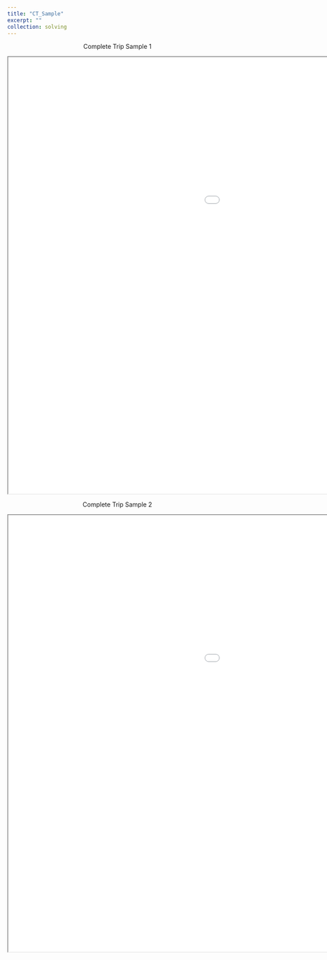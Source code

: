 ```yaml
---
title: "CT_Sample"
excerpt: ""
collection: solving
---
```


<div align=center>

Complete Trip Sample 1
<iframe src="/files/rail.html" width="1500" height="1000" frameborder="1" name="Map-Matching-Sample_DC_10" scrolling="auto" style="display: block; margin: 0 auto;"></iframe>  

Complete Trip Sample 2
<iframe src="/files/drive.html" width="1500" height="1000" frameborder="1" name="Map-Matching-Sample_DC_10" scrolling="auto" style="display: block; margin: 0 auto;"></iframe>  
</div>
